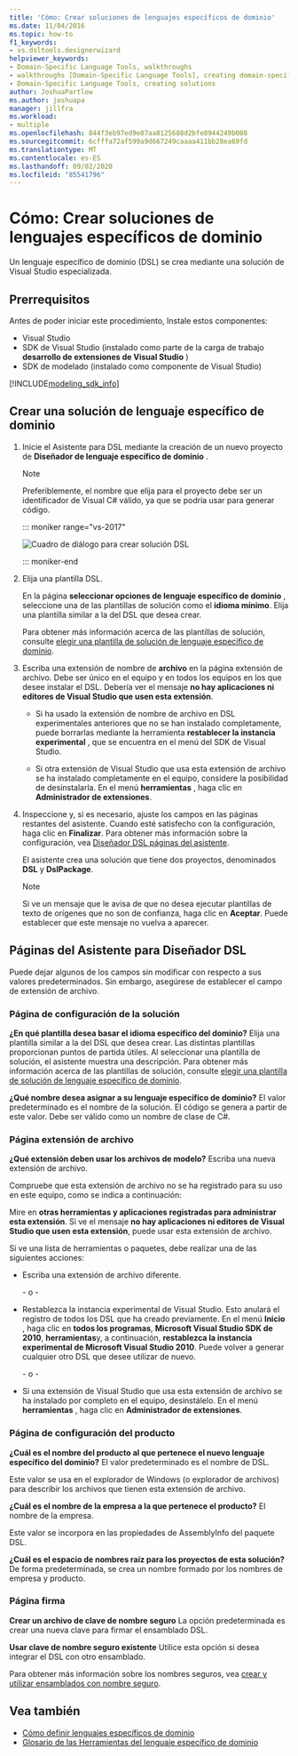 ```yaml
---
title: 'Cómo: Crear soluciones de lenguajes específicos de dominio'
ms.date: 11/04/2016
ms.topic: how-to
f1_keywords:
- vs.dsltools.designerwizard
helpviewer_keywords:
- Domain-Specific Language Tools, walkthroughs
- walkthroughs [Domain-Specific Language Tools], creating domain-specific language
- Domain-Specific Language Tools, creating solutions
author: JoshuaPartlow
ms.author: joshuapa
manager: jillfra
ms.workload:
- multiple
ms.openlocfilehash: 844f3eb97ed9e07aa8125688d2bfe8944249b008
ms.sourcegitcommit: 6cfffa72af599a9d667249caaaa411bb28ea69fd
ms.translationtype: MT
ms.contentlocale: es-ES
ms.lasthandoff: 09/02/2020
ms.locfileid: "85541796"
---
```

# <a name="how-to-create-a-domain-specific-language-solution"></a>Cómo: Crear soluciones de lenguajes específicos de dominio
Un lenguaje específico de dominio (DSL) se crea mediante una solución de Visual Studio especializada.

## <a name="prerequisites"></a>Prerrequisitos

Antes de poder iniciar este procedimiento, Instale estos componentes:

- Visual Studio
- SDK de Visual Studio (instalado como parte de la carga de trabajo **desarrollo de extensiones de Visual Studio** )
- SDK de modelado (instalado como componente de Visual Studio)

[!INCLUDE[modeling_sdk_info](includes/modeling_sdk_info.md)]

## <a name="creating-a-domain-specific-language-solution"></a>Crear una solución de lenguaje específico de dominio

1. Inicie el Asistente para DSL mediante la creación de un nuevo proyecto de **Diseñador de lenguaje específico de dominio** .

   > [!NOTE]
   > Preferiblemente, el nombre que elija para el proyecto debe ser un identificador de Visual C# válido, ya que se podría usar para generar código.

   ::: moniker range="vs-2017"

   ![Cuadro de diálogo para crear solución DSL](../modeling/media/create_dsldialog.png)

   ::: moniker-end

2. Elija una plantilla DSL.

    En la página **seleccionar opciones de lenguaje específico de dominio** , seleccione una de las plantillas de solución como el **idioma mínimo**. Elija una plantilla similar a la del DSL que desea crear.

    Para obtener más información acerca de las plantillas de solución, consulte [elegir una plantilla de solución de lenguaje específico de dominio](../modeling/choosing-a-domain-specific-language-solution-template.md).

3. Escriba una extensión de nombre de **archivo** en la página extensión de archivo. Debe ser único en el equipo y en todos los equipos en los que desee instalar el DSL. Debería ver el mensaje **no hay aplicaciones ni editores de Visual Studio que usen esta extensión**.

   - Si ha usado la extensión de nombre de archivo en DSL experimentales anteriores que no se han instalado completamente, puede borrarlas mediante la herramienta **restablecer la instancia experimental** , que se encuentra en el menú del SDK de Visual Studio.

   - Si otra extensión de Visual Studio que usa esta extensión de archivo se ha instalado completamente en el equipo, considere la posibilidad de desinstalarla. En el menú **herramientas** , haga clic en **Administrador de extensiones**.

4. Inspeccione y, si es necesario, ajuste los campos en las páginas restantes del asistente. Cuando esté satisfecho con la configuración, haga clic en **Finalizar**. Para obtener más información sobre la configuración, vea [Diseñador DSL páginas del asistente](#settings).

    El asistente crea una solución que tiene dos proyectos, denominados **DSL** y **DslPackage**.

   > [!NOTE]
   > Si ve un mensaje que le avisa de que no desea ejecutar plantillas de texto de orígenes que no son de confianza, haga clic en **Aceptar**. Puede establecer que este mensaje no vuelva a aparecer.

## <a name="the-dsl-designer-wizard-pages"></a><a name="settings"></a> Páginas del Asistente para Diseñador DSL
 Puede dejar algunos de los campos sin modificar con respecto a sus valores predeterminados. Sin embargo, asegúrese de establecer el campo de extensión de archivo.

### <a name="solution-settings-page"></a>Página de configuración de la solución
 **¿En qué plantilla desea basar el idioma específico del dominio?**
Elija una plantilla similar a la del DSL que desea crear. Las distintas plantillas proporcionan puntos de partida útiles. Al seleccionar una plantilla de solución, el asistente muestra una descripción. Para obtener más información acerca de las plantillas de solución, consulte [elegir una plantilla de solución de lenguaje específico de dominio](../modeling/choosing-a-domain-specific-language-solution-template.md).

 **¿Qué nombre desea asignar a su lenguaje específico de dominio?**
El valor predeterminado es el nombre de la solución. El código se genera a partir de este valor. Debe ser válido como un nombre de clase de C#.

### <a name="file-extension-page"></a>Página extensión de archivo
 **¿Qué extensión deben usar los archivos de modelo?**
Escriba una nueva extensión de archivo.

 Compruebe que esta extensión de archivo no se ha registrado para su uso en este equipo, como se indica a continuación:

 Mire en **otras herramientas y aplicaciones registradas para administrar esta extensión**. Si ve el mensaje **no hay aplicaciones ni editores de Visual Studio que usen esta extensión**, puede usar esta extensión de archivo.

 Si ve una lista de herramientas o paquetes, debe realizar una de las siguientes acciones:

- Escriba una extensión de archivo diferente.

     \- o -

- Restablezca la instancia experimental de Visual Studio. Esto anulará el registro de todos los DSL que ha creado previamente. En el menú **Inicio** , haga clic en **todos los programas**, **Microsoft Visual Studio SDK de 2010**, **herramientas**y, a continuación, **restablezca la instancia experimental de Microsoft Visual Studio 2010**. Puede volver a generar cualquier otro DSL que desee utilizar de nuevo.

     \- o -

- Si una extensión de Visual Studio que usa esta extensión de archivo se ha instalado por completo en el equipo, desinstálelo. En el menú **herramientas** , haga clic en **Administrador de extensiones**.

### <a name="product-settings-page"></a>Página de configuración del producto
 **¿Cuál es el nombre del producto al que pertenece el nuevo lenguaje específico del dominio?**
El valor predeterminado es el nombre de DSL.

 Este valor se usa en el explorador de Windows (o explorador de archivos) para describir los archivos que tienen esta extensión de archivo.

 **¿Cuál es el nombre de la empresa a la que pertenece el producto?**
El nombre de la empresa.

 Este valor se incorpora en las propiedades de AssemblyInfo del paquete DSL.

 **¿Cuál es el espacio de nombres raíz para los proyectos de esta solución?**
De forma predeterminada, se crea un nombre formado por los nombres de empresa y producto.

### <a name="signing-page"></a>Página firma
 **Crear un archivo de clave de nombre seguro** La opción predeterminada es crear una nueva clave para firmar el ensamblado DSL.

 **Usar clave de nombre seguro existente** Utilice esta opción si desea integrar el DSL con otro ensamblado.

 Para obtener más información sobre los nombres seguros, vea [crear y utilizar ensamblados con nombre seguro](/dotnet/standard/assembly/create-use-strong-named).

## <a name="see-also"></a>Vea también

- [Cómo definir lenguajes específicos de dominio](../modeling/how-to-define-a-domain-specific-language.md)
- [Glosario de las Herramientas del lenguaje específico de dominio](https://msdn.microsoft.com/ca5e84cb-a315-465c-be24-76aa3df276aa)
